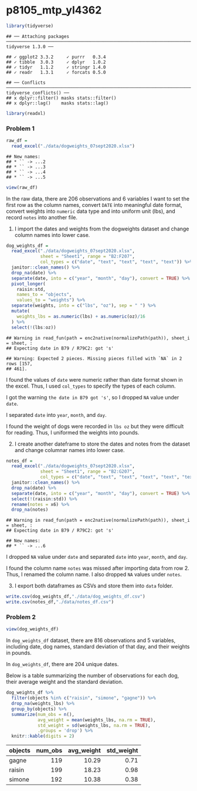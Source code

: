 p8105\_mtp\_yl4362
================

``` r
library(tidyverse)
```

    ## ── Attaching packages ───────────────────────────────────────────────────────────────────────── tidyverse 1.3.0 ──

    ## ✓ ggplot2 3.3.2     ✓ purrr   0.3.4
    ## ✓ tibble  3.0.3     ✓ dplyr   1.0.2
    ## ✓ tidyr   1.1.2     ✓ stringr 1.4.0
    ## ✓ readr   1.3.1     ✓ forcats 0.5.0

    ## ── Conflicts ──────────────────────────────────────────────────────────────────────────── tidyverse_conflicts() ──
    ## x dplyr::filter() masks stats::filter()
    ## x dplyr::lag()    masks stats::lag()

``` r
library(readxl)
```

### Problem 1

``` r
raw_df = 
  read_excel("./data/dogweights_07sept2020.xlsx")
```

    ## New names:
    ## * `` -> ...2
    ## * `` -> ...3
    ## * `` -> ...4
    ## * `` -> ...5

``` r
view(raw_df)
```

In the raw data, there are 206 observations and 6 variables I want to
set the first row as the column names, convert `DATE` into meaningful
date format, convert weights into `numeric` data type and into uniform
unit (lbs), and record `notes` into another file.

1)  I import the dates and weights from the dogweights dataset and
    change column names into lower case.

<!-- end list -->

``` r
dog_weights_df = 
  read_excel("./data/dogweights_07sept2020.xlsx",
             sheet = "Sheet1", range = "B2:F207",
             col_types = c("date", "text", "text", "text", "text")) %>%
  janitor::clean_names() %>%
  drop_na(date) %>%
  separate(date, into = c("year", "month", "day"), convert = TRUE) %>%
  pivot_longer(
    raisin:std,
    names_to = "objects",
    values_to = "weights") %>%
  separate(weights, into = c("lbs", "oz"), sep = " ") %>%
  mutate(
    weights_lbs = as.numeric(lbs) + as.numeric(oz)/16
  ) %>%
  select(!(lbs:oz))
```

    ## Warning in read_fun(path = enc2native(normalizePath(path)), sheet_i = sheet, :
    ## Expecting date in B79 / R79C2: got 's'

    ## Warning: Expected 2 pieces. Missing pieces filled with `NA` in 2 rows [157,
    ## 461].

I found the values of `date` were numeric rather than date format shown
in the excel. Thus, I used `col_types` to specify the types of each
column.

I got the warning `the date in B79 got 's'`, so I dropped `NA` value
under `date`.

I separated `date` into `year`, `month`, and `day`.

I found the weight of dogs were recorded in `lbs oz` but they were
difficult for reading. Thus, I uniformed the weights into pounds.

2)  I create another dateframe to store the dates and notes from the
    dataset and change columnar names into lower case.

<!-- end list -->

``` r
notes_df = 
  read_excel("./data/dogweights_07sept2020.xlsx",
             sheet = "Sheet1", range = "B2:G207",
             col_types = c("date", "text", "text", "text", "text", "text")) %>%
  janitor::clean_names() %>%
  drop_na(date) %>%
  separate(date, into = c("year", "month", "day"), convert = TRUE) %>%
  select(!(raisin:std)) %>%
  rename(notes = x6) %>%
  drop_na(notes)
```

    ## Warning in read_fun(path = enc2native(normalizePath(path)), sheet_i = sheet, :
    ## Expecting date in B79 / R79C2: got 's'

    ## New names:
    ## * `` -> ...6

I dropped `NA` value under `date` and separated `date` into `year`,
`month`, and `day`.

I found the column name `notes` was missed after importing data from row
2. Thus, I renamed the column name. I also dropped `NA` values under
`notes`.

3)  I export both dataframes as CSVs and store them into `data` folder.

<!-- end list -->

``` r
write.csv(dog_weights_df,"./data/dog_weights_df.csv")
write.csv(notes_df,"./data/notes_df.csv")
```

### Problem 2

``` r
view(dog_weights_df)
```

In `dog_weights_df` dataset, there are 816 observations and 5 variables,
including date, dog names, standard deviation of that day, and their
weights in pounds.

In `dog_weights_df`, there are 204 unique dates.

Below is a table summarizing the number of observations for each dog,
their average weight and the standard deviation.

``` r
dog_weights_df %>%
  filter(objects %in% c("raisin", "simone", "gagne")) %>%
  drop_na(weights_lbs) %>%
  group_by(objects) %>%
  summarize(num_obs = n(),
            avg_weight = mean(weights_lbs, na.rm = TRUE),
            std_weight = sd(weights_lbs, na.rm = TRUE),
            .groups = 'drop') %>%
  knitr::kable(digits = 2)
```

| objects | num\_obs | avg\_weight | std\_weight |
| :------ | -------: | ----------: | ----------: |
| gagne   |      119 |       10.29 |        0.71 |
| raisin  |      199 |       18.23 |        0.98 |
| simone  |      192 |       10.38 |        0.38 |
